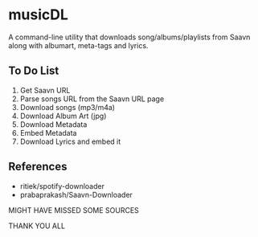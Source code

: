 # musicDL

A command-line utility that downloads song/albums/playlists from Saavn along with albumart, meta-tags and lyrics.

## To Do List

1. Get Saavn URL
2. Parse songs URL from the Saavn URL page
3. Download songs (mp3/m4a)
4. Download Album Art (jpg)
5. Download Metadata
6. Embed Metadata
7. Download Lyrics and embed it

## References

- ritiek/spotify-downloader
- prabaprakash/Saavn-Downloader

MIGHT HAVE MISSED SOME SOURCES

THANK YOU ALL
